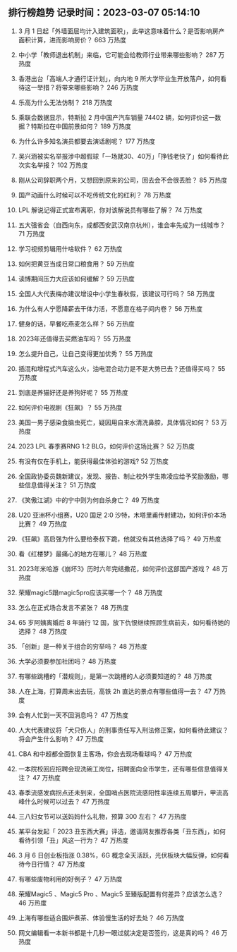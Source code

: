 
## 排行榜趋势 记录时间：2023-03-07 05:14:10
  
  1. 3 月 1 日起「外墙面层均计入建筑面积」，此举这意味着什么？是否影响房产面积计算，进而影响房价？ 663 万热度
    
  2. 中小学「教师退出机制」来临，它可能会给教师行业带来哪些影响？ 287 万热度
    
  3. 香港出台「高端人才通行证计划」，向内地 9 所大学毕业生开放落户，如何看待这一举措？将带来哪些影响？ 246 万热度
    
  4. 乐高为什么无法仿制？ 218 万热度
    
  5. 乘联会数据显示，特斯拉 2 月中国产汽车销量 74402 辆，如何评价这一数据？特斯拉在中国前景如何？ 189 万热度
    
  6. 为什么许多知名演员都要去演话剧呢？ 177 万热度
    
  7. 吴兴涵被实名举报涉中超假球「一场就30、40万」「挣钱老快了」如何看待此次实名举报？ 102 万热度
    
  8. 刚从公司辞职两个月，又想回到原来的公司，回去会不会很丢脸？ 85 万热度
    
  9. 国产动画什么时候可以不吃传统文化的红利？ 78 万热度
    
  10. LPL 解说记得正式宣布离职，你对该解说员有哪些了解？ 74 万热度
    
  11. 五大强省会（自西向东，成都西安武汉南京杭州），谁会率先成为一线城市？ 71 万热度
    
  12. 学习视频剪辑用什啥软件？ 62 万热度
    
  13. 如何把黄豆当成日常口粮食用？ 59 万热度
    
  14. 读博期间压力大应该如何缓解？ 59 万热度
    
  15. 全国人大代表梅亦建议增设中小学生春秋假，该建议可行吗？ 58 万热度
    
  16. 为什么有人宁愿降薪去干体力活，不愿意在格子间内卷？ 56 万热度
    
  17. 健身的话，早餐吃燕麦怎么样？ 56 万热度
    
  18. 2023年还值得去买燃油车吗？ 55 万热度
    
  19. 怎么提升自己，让自己变得更加优秀？ 55 万热度
    
  20. 插混和增程式汽车这么火，油电混合动力是不是大势已去？还值得买吗？ 55 万热度
    
  21. 到底是养猫好还是养狗好呢？ 55 万热度
    
  22. 如何评价电视剧《狂飙》？ 55 万热度
    
  23. 美国一男子感染食脑虫死亡，疑因用自来水清洗鼻腔，具体情况如何？ 53 万热度
    
  24. 2023 LPL 春季赛RNG 1:2 BLG，如何评价这场比赛？ 52 万热度
    
  25. 有没有仅在手机上，能获得最佳体验的游戏? 52 万热度
    
  26. 全国政协委员魏新建议，发现、报告、制止校外学生欺凌应给予奖励激励，哪些信息值得关注？ 51 万热度
    
  27. 《笑傲江湖》中的宁中则为何自杀身亡？ 49 万热度
    
  28. U20 亚洲杯小组赛，U20 国足 2:0 沙特，木塔里甫传射建功，如何评价本场比赛？ 49 万热度
    
  29. 《狂飙》高启强为什么要给泰叔下跪，他就没有其他选择了吗？ 49 万热度
    
  30. 看《红楼梦》最痛心的地方在哪儿？ 48 万热度
    
  31. 2023年米哈游《崩坏3》历时六年完结撒花，如何评价这部国产游戏？ 48 万热度
    
  32. 荣耀magic5跟magic5pro应该买哪一个？ 48 万热度
    
  33. 怎么在正式场合发言不紧张？ 48 万热度
    
  34. 65 岁阿姨离婚后 8 年骑行 12 国，放下仇恨继续照顾生病前夫，如何看待她的选择？ 48 万热度
    
  35. 「创新」是一种关于组合的穷举吗？ 48 万热度
    
  36. 大学必须要参加社团吗？ 48 万热度
    
  37. 有哪些跳槽的「潜规则」，是第一次跳槽的人必须要知道的？ 48 万热度
    
  38. 人在上海，打算周末出去玩，高铁 2h 直达的景点有哪些值得一去？ 47 万热度
    
  39. 会有人忙到一天不回消息吗？ 47 万热度
    
  40. 人大代表建议将「犬只伤人」的刑事责任写入刑法修正案，如何看待此建议？将会产生什么影响？ 47 万热度
    
  41. CBA 和中超都全面恢复主客场，你会去现场看球吗？ 47 万热度
    
  42. 一本院校回应招聘会现洗碗工岗位，招聘面向全市学生，还有哪些信息值得关注？ 47 万热度
    
  43. 春季流感发病拐点还未到来，全国哨点医院流感阳性率连续五周攀升，甲流高峰什么时候可以过去？ 47 万热度
    
  44. 三八妇女节可以送妈妈什么礼物，预算 300 左右？ 47 万热度
    
  45. 某平台发起「 2023 丑东西大赛」评选，邀请网友推荐各类「丑东西」，如何看待引领「丑」风这一行为？ 47 万热度
    
  46. 3 月 6 日创业板指涨 0.38%，6G 概念全天活跃，光伏板块大幅反弹，如何看待今日行情？ 47 万热度
    
  47. 有哪些废物利用的好例子？ 47 万热度
    
  48. 荣耀Magic5 、Magic5 Pro 、Magic5 至臻版配置有何差异？应该怎么选？ 46 万热度
    
  49. 上海有哪些适合围炉煮茶、体验慢生活的好去处？ 46 万热度
    
  50. 网文编辑看一本新书都是十几秒一眼过就决定是否签约，这是真的吗？ 46 万热度
    